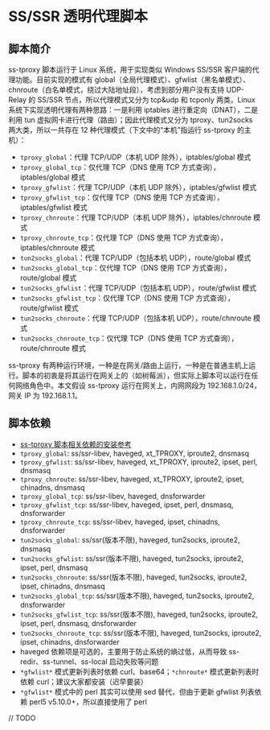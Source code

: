# SS/SSR 透明代理脚本
## 脚本简介
ss-tproxy 脚本运行于 Linux 系统，用于实现类似 Windows SS/SSR 客户端的代理功能。目前实现的模式有 global（全局代理模式）、gfwlist（黑名单模式）、chnroute（白名单模式，绕过大陆地址段），考虑到部分用户没有支持 UDP-Relay 的 SS/SSR 节点，所以代理模式又分为 tcp&udp 和 tcponly 两类。Linux 系统下实现透明代理有两种思路：一是利用 iptables 进行重定向（DNAT），二是利用 tun 虚拟网卡进行代理（路由）；因此代理模式又分为 tproxy、tun2socks 两大类，所以一共存在 12 种代理模式（下文中的“本机”指运行 ss-tproxy 的主机）：
- `tproxy_global`：代理 TCP/UDP（本机 UDP 除外），iptables/global 模式
- `tproxy_global_tcp`：仅代理 TCP（DNS 使用 TCP 方式查询），iptables/global 模式
- `tproxy_gfwlist`：代理 TCP/UDP（本机 UDP 除外），iptables/gfwlist 模式
- `tproxy_gfwlist_tcp`：仅代理 TCP（DNS 使用 TCP 方式查询），iptables/gfwlist 模式
- `tproxy_chnroute`：代理 TCP/UDP（本机 UDP 除外），iptables/chnroute 模式
- `tproxy_chnroute_tcp`：仅代理 TCP（DNS 使用 TCP 方式查询），iptables/chnroute 模式
- `tun2socks_global`：代理 TCP/UDP（包括本机 UDP），route/global 模式
- `tun2socks_global_tcp`：仅代理 TCP（DNS 使用 TCP 方式查询），route/global 模式
- `tun2socks_gfwlist`：代理 TCP/UDP（包括本机 UDP），route/gfwlist 模式
- `tun2socks_gfwlist_tcp`：仅代理 TCP（DNS 使用 TCP 方式查询），route/gfwlist 模式
- `tun2socks_chnroute`：代理 TCP/UDP（包括本机 UDP），route/chnroute 模式
- `tun2socks_chnroute_tcp`：仅代理 TCP（DNS 使用 TCP 方式查询），route/chnroute 模式

ss-tproxy 有两种运行环境，一种是在网关/路由上运行，一种是在普通主机上运行。脚本的初衷是将其运行在网关上的（如树莓派），但实际上脚本可以运行在任何网络角色中。本文假设 ss-tproxy 运行在网关上，内网网段为 192.168.1.0/24，网关 IP 为 192.168.1.1。

## 脚本依赖
- [ss-tproxy 脚本相关依赖的安装参考](https://www.zfl9.com/ss-redir.html#%E5%AE%89%E8%A3%85%E4%BE%9D%E8%B5%96)
- `tproxy_global`: ss/ssr-libev, haveged, xt_TPROXY, iproute2, dnsmasq
- `tproxy_gfwlist`: ss/ssr-libev, haveged, xt_TPROXY, iproute2, ipset, perl, dnsmasq
- `tproxy_chnroute`: ss/ssr-libev, haveged, xt_TPROXY, iproute2, ipset, chinadns, dnsmasq
- `tproxy_global_tcp`: ss/ssr-libev, haveged, dnsforwarder
- `tproxy_gfwlist_tcp`: ss/ssr-libev, haveged, ipset, perl, dnsmasq, dnsforwarder
- `tproxy_chnroute_tcp`: ss/ssr-libev, haveged, ipset, chinadns, dnsforwarder
- `tun2socks_global`: ss/ssr(版本不限), haveged, tun2socks, iproute2, dnsmasq
- `tun2socks_gfwlist`: ss/ssr(版本不限), haveged, tun2socks, iproute2, ipset, perl, dnsmasq
- `tun2socks_chnroute`: ss/ssr(版本不限), haveged, tun2socks, iproute2, ipset, chinadns, dnsmasq
- `tun2socks_global_tcp`: ss/ssr(版本不限), haveged, tun2socks, iproute2, dnsforwarder
- `tun2socks_gfwlist_tcp`: ss/ssr(版本不限), haveged, tun2socks, iproute2, ipset, perl, dnsmasq, dnsforwarder
- `tun2socks_chnroute_tcp`: ss/ssr(版本不限), haveged, tun2socks, iproute2, ipset, chinadns, dnsforwarder
- haveged 依赖项是可选的，主要用于防止系统的熵过低，从而导致 ss-redir、ss-tunnel、ss-local 启动失败等问题
- `*gfwlist*` 模式更新列表时依赖 curl、base64；`*chnroute*` 模式更新列表时依赖 curl；建议大家都安装（迟早要装）
- `*gfwlist*` 模式中的 perl 其实可以使用 sed 替代，但由于更新 gfwlist 列表依赖 perl5 v5.10.0+，所以直接使用了 perl

// TODO
